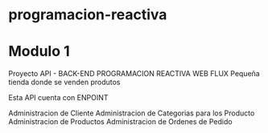 # programacion-reactiva
# Modulo 1
Proyecto API - BACK-END PROGRAMACION REACTIVA WEB FLUX
Pequeña tienda donde se venden produtos

Esta API cuenta con ENPOINT

Administracion de Cliente
Administracion de Categorias para los Producto
Administracion de Productos
Administracion de Ordenes de Pedido
